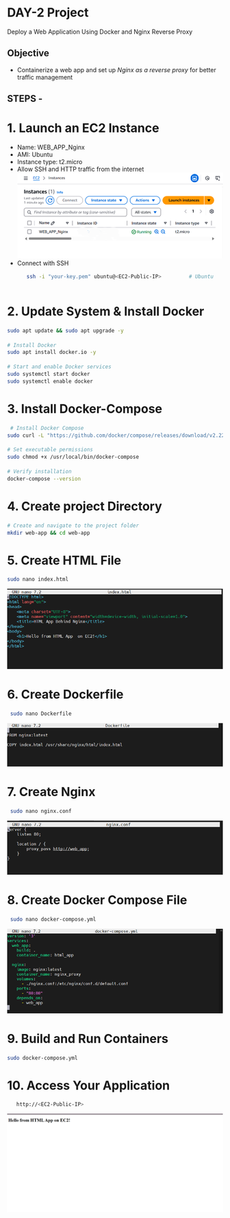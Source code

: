 # DAY-2 Project
   Deploy a Web Application Using Docker and Nginx Reverse Proxy

## Objective
   - Containerize a web app and set up *Nginx as a reverse proxy* for better traffic management

## STEPS -
 # 1. Launch an EC2 Instance
   - Name: WEB_APP_Nginx
   - AMI: Ubuntu
   - Instance type: t2.micro
   - Allow SSH and HTTP traffic from the internet
     ![Ec2_Image](./images/EC2.png)
   - Connect with SSH
     ```bash
        ssh -i "your-key.pem" ubuntu@<EC2-Public-IP>         # Ubuntu
   
# 2. Update System & Install Docker
```bash
sudo apt update && sudo apt upgrade -y

# Install Docker
sudo apt install docker.io -y

# Start and enable Docker services
sudo systemctl start docker
sudo systemctl enable docker
```
# 3. Install Docker-Compose
```bash
 # Install Docker Compose
sudo curl -L "https://github.com/docker/compose/releases/download/v2.22.0/docker-compose-$(uname -s)-$(uname -m)" -o /usr/local/bin/docker-compose

# Set executable permissions
sudo chmod +x /usr/local/bin/docker-compose

# Verify installation
docker-compose --version
```
# 4. Create project Directory
```bash
# Create and navigate to the project folder
mkdir web-app && cd web-app
```
# 5. Create HTML File
```bash
sudo nano index.html
```
![Html_file](./images/Html.png)

# 6. Create Dockerfile
 ```bash
  sudo nano Dockerfile
```
![Docker_Image](./images/docker.png)

# 7. Create Nginx
 ```bash
  sudo nano nginx.conf
```
![Nginx_Image](./images/Nginx.png)

# 8. Create Docker Compose File
 ```bash
  sudo nano docker-compose.yml
```
![Docker_comp_Image](./images/Docker-comp.png)

# 9. Build and Run Containers
```bash
sudo docker-compose.yml
```

# 10. Access Your Application
 ```bash
    http://<EC2-Public-IP>
  ```
 ![WEB-app_Image](./images/Web-page.png)
   

